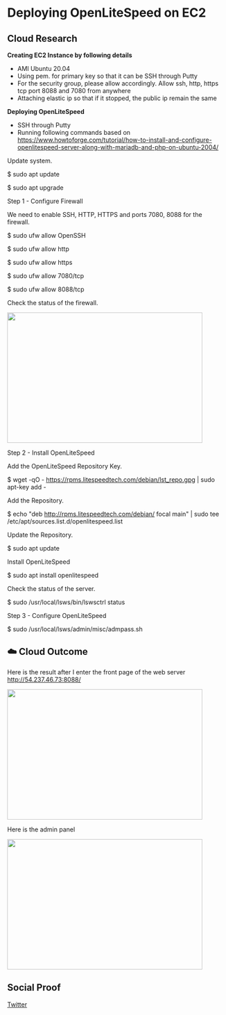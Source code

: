 

# Deploying OpenLiteSpeed on EC2

## Cloud Research

**Creating EC2 Instance by following details**
- AMI Ubuntu 20.04
- Using pem. for primary key so that it can be SSH through Putty
- For the security group, please allow accordingly. Allow ssh, http, https tcp port 8088 and 7080 from anywhere
- Attaching elastic ip so that if it stopped, the public ip remain the same

**Deploying OpenLiteSpeed**
- SSH through Putty
- Running following commands based on https://www.howtoforge.com/tutorial/how-to-install-and-configure-openlitespeed-server-along-with-mariadb-and-php-on-ubuntu-2004/

Update system.

$ sudo apt update

$ sudo apt upgrade

Step 1 - Configure Firewall

We need to enable SSH, HTTP, HTTPS and ports 7080, 8088 for the firewall.

$ sudo ufw allow OpenSSH

$ sudo ufw allow http

$ sudo ufw allow https

$ sudo ufw allow 7080/tcp

$ sudo ufw allow 8088/tcp

Check the status of the firewall.

<image src= https://user-images.githubusercontent.com/99172259/171991635-052aa205-8bbf-4c7a-bb20-43d0acdd42e0.png width="450" height="300" />

Step 2 - Install OpenLiteSpeed

Add the OpenLiteSpeed Repository Key.

$ wget -qO - https://rpms.litespeedtech.com/debian/lst_repo.gpg | sudo apt-key add -

Add the Repository.

$ echo "deb http://rpms.litespeedtech.com/debian/ focal main" | sudo tee /etc/apt/sources.list.d/openlitespeed.list

Update the Repository.

$ sudo apt update

Install OpenLiteSpeed

$ sudo apt install openlitespeed

Check the status of the server.

$ sudo /usr/local/lsws/bin/lswsctrl status

Step 3 - Configure OpenLiteSpeed

$ sudo /usr/local/lsws/admin/misc/admpass.sh

## ☁️ Cloud Outcome

Here is the result after I enter the front page of the web server http://54.237.46.73:8088/

<img src= https://user-images.githubusercontent.com/99172259/171991824-10ab37cd-36c6-476f-93d4-346c6ad59861.png width="450" height="300" />

Here is the admin panel

<img src= https://user-images.githubusercontent.com/99172259/171991911-20cad3f2-dfba-4faf-8592-4839b2f099c4.png width="450" height="300" />


## Social Proof


[Twitter](https://twitter.com/JoeSeven08/status/1533008703850696704)
